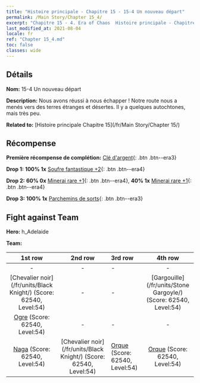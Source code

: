 ```yaml
---
title: "Histoire principale - Chapitre 15 - 15-4 Un nouveau départ"
permalink: /Main Story/Chapter 15_4/
excerpt: "Chapitre 15 - 4. Era of Chaos  Histoire principale - Chapitre 15_4. 15-4 Un nouveau départ"
last_modified_at: 2021-08-04
locale: fr
ref: "Chapter 15_4.md"
toc: false
classes: wide
---
```


## Détails

 **Nom:** 15-4 Un nouveau départ

 **Description:** Nous avons réussi à nous échapper ! Notre route nous a menés vers des terres étranges et désertes. Il y a quelques autochtones, mais très peu.

 **Related to:** [Histoire principale Chapitre 15](/fr/Main Story/Chapter 15/)

## Récompense

 **Première récompense de complétion:** [Clé d'argent](/ItemsFR/con_693/){: .btn .btn--era3}

 **Drop 1:** **100% 1x** [Soufre fantastique +2](/ItemsFR/mat_50/){: .btn .btn--era4}

 **Drop 2:** **60% 0x** [Minerai rare +1](/ItemsFR/mat_40/){: .btn .btn--era4}, **40% 1x** [Minerai rare +1](/ItemsFR/mat_40/){: .btn .btn--era4}

 **Drop 3:** **100% 1x** [Parchemins de sorts](/ItemsFR/con_694/){: .btn .btn--era3}


## Fight against Team
 **Hero:** h_Adelaide

 **Team:**


  | 1st row | 2nd row | 3rd row | 4th row |
  |:----:|:----:|:----|:----:|
  | - | - | - | - |
  | [Chevalier noir](/fr/units/Black Knight/) (Score: 62540, Level:54)  | - | - | [Gargouille](/fr/units/Stone Gargoyle/) (Score: 62540, Level:54)  |
  | [Ogre](/fr/units/Ogre/) (Score: 62540, Level:54)  | - | - | - |
  | [Naga](/fr/units/Naga/) (Score: 62540, Level:54)  | [Chevalier noir](/fr/units/Black Knight/) (Score: 62540, Level:54)  | [Orque](/fr/units/Orc/) (Score: 62540, Level:54)  | [Orque](/fr/units/Orc/) (Score: 62540, Level:54)  |


